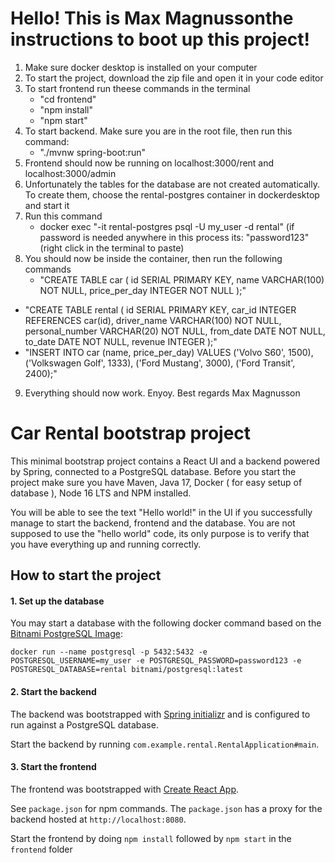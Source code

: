 # Hello! This is Max Magnussonthe instructions to boot up this project!
1. Make sure docker desktop is installed on your computer
2. To start the project, download the zip file and open it in your code editor
3. To start frontend run theese commands in the terminal
   - "cd frontend"
   - "npm install"
   - "npm start"
4. To start backend. Make sure you are in the root file, then run this command:
   - "./mvnw spring-boot:run"
5. Frontend should now be running on localhost:3000/rent and localhost:3000/admin
6. Unfortunately the tables for the database are not created automatically. To create them, choose the rental-postgres container in dockerdesktop and start it
7. Run this command
   - docker exec "-it rental-postgres psql -U my_user -d rental" (if password is needed anywhere in this process its: "password123" (right click in the terminal to paste)
8. You should now be inside the container, then run the following commands
   - "CREATE TABLE car (
    id SERIAL PRIMARY KEY,
    name VARCHAR(100) NOT NULL,
    price_per_day INTEGER NOT NULL
);"
-  "CREATE TABLE rental (
    id SERIAL PRIMARY KEY,
    car_id INTEGER REFERENCES car(id),
    driver_name VARCHAR(100) NOT NULL,
    personal_number VARCHAR(20) NOT NULL,
    from_date DATE NOT NULL,
    to_date DATE NOT NULL,
    revenue INTEGER
);"
- "INSERT INTO car (name, price_per_day) VALUES
('Volvo S60', 1500),
('Volkswagen Golf', 1333),
('Ford Mustang', 3000),
('Ford Transit', 2400);"

9. Everything should now work. Enyoy. Best regards Max Magnusson
   
# Car Rental bootstrap project

This minimal bootstrap project contains a React UI and a backend powered by Spring, connected to a PostgreSQL database.
Before you start the project make sure you have Maven, Java 17, Docker ( for easy setup of database ), Node 16 LTS and NPM installed. 

You will be able to see the text "Hello world!" in the UI if you successfully manage to start the backend, frontend and the database. You are not supposed to use the "hello world" code, its only purpose is to verify that you have everything up and running correctly. 

## How to start the project

#### 1. Set up the database
You may start a database with the following docker command based on the [Bitnami PostgreSQL Image](https://hub.docker.com/r/bitnami/postgresql/):

`docker run --name postgresql -p 5432:5432 -e POSTGRESQL_USERNAME=my_user -e POSTGRESQL_PASSWORD=password123 -e POSTGRESQL_DATABASE=rental bitnami/postgresql:latest`


#### 2. Start the backend 
The backend was bootstrapped with [Spring initializr](https://start.spring.io/) and is configured to run against a PostgreSQL database.

Start the backend by running  `com.example.rental.RentalApplication#main`.


#### 3. Start the frontend
The frontend was bootstrapped with [Create React App](https://github.com/facebook/create-react-app).

See `package.json` for npm commands. The `package.json` has a proxy for the backend hosted at `http://localhost:8080`.

Start the frontend by doing `npm install` followed by `npm start` in the `frontend` folder




